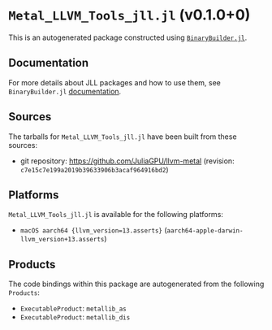 # `Metal_LLVM_Tools_jll.jl` (v0.1.0+0)

This is an autogenerated package constructed using [`BinaryBuilder.jl`](https://github.com/JuliaPackaging/BinaryBuilder.jl).

## Documentation

For more details about JLL packages and how to use them, see `BinaryBuilder.jl` [documentation](https://docs.binarybuilder.org/stable/jll/).

## Sources

The tarballs for `Metal_LLVM_Tools_jll.jl` have been built from these sources:

* git repository: https://github.com/JuliaGPU/llvm-metal (revision: `c7e15c7e199a2019b39633906b3acaf964916bd2`)

## Platforms

`Metal_LLVM_Tools_jll.jl` is available for the following platforms:

* `macOS aarch64 {llvm_version=13.asserts}` (`aarch64-apple-darwin-llvm_version+13.asserts`)

## Products

The code bindings within this package are autogenerated from the following `Products`:

* `ExecutableProduct`: `metallib_as`
* `ExecutableProduct`: `metallib_dis`

